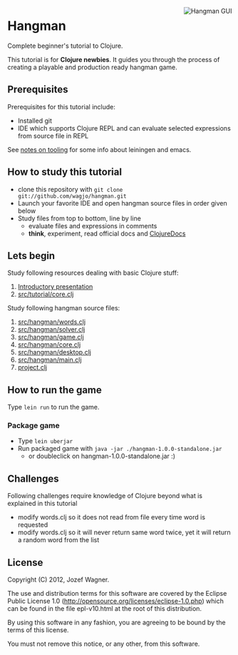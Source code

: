 <img
src="https://github.com/downloads/wagjo/hangman/hangman-gui.png"
 alt="Hangman GUI" title="Hangman GUI" align="right"/>
# Hangman

Complete beginner's tutorial to Clojure.

This tutorial is for **Clojure newbies**. It guides you
through the process of creating a playable and production ready
hangman game.

## Prerequisites

Prerequisites for this tutorial include:

* Installed git
* IDE which supports Clojure REPL and can evaluate selected 
expressions from source file in REPL

See [notes on
tooling](https://github.com/wagjo/hangman/blob/master/TOOLING.md) 
for some info about leiningen and emacs.

## How to study this tutorial

* clone this repository with `git clone
  git://github.com/wagjo/hangman.git`
* Launch your favorite IDE and open hangman source files in order
  given below
* Study files from top to bottom, line by line
    * evaluate files and expressions in comments
    * **think**, experiment, read official docs and [ClojureDocs](http://clojuredocs.org)

## Lets begin

Study following resources dealing with basic Clojure stuff:

1. [Introductory presentation](https://docs.google.com/present/edit?id=0ARVWfleXxysoZGdrMjhtN2ZfNDg2N2pqOWRjNw)
2. [src/tutorial/core.clj](https://github.com/wagjo/hangman/blob/master/src/tutorial/core.clj)

Study following hangman source files:

1. [src/hangman/words.clj](https://github.com/wagjo/hangman/blob/master/src/hangman/words.clj)
2. [src/hangman/solver.clj](https://github.com/wagjo/hangman/blob/master/src/hangman/solver.clj)
3. [src/hangman/game.clj](https://github.com/wagjo/hangman/blob/master/src/hangman/game.clj)
4. [src/hangman/core.clj](https://github.com/wagjo/hangman/blob/master/src/hangman/core.clj)
5. [src/hangman/desktop.clj](https://github.com/wagjo/hangman/blob/master/src/hangman/desktop.clj)
6. [src/hangman/main.clj](https://github.com/wagjo/hangman/blob/master/src/hangman/main.clj)
7. [project.clj](https://github.com/wagjo/hangman/blob/master/project.clj)

## How to run the game

Type `lein run` to run the game.

### Package game

* Type `lein uberjar`
* Run packaged game with `java -jar ./hangman-1.0.0-standalone.jar`
    * or doubleclick on hangman-1.0.0-standalone.jar :)

## Challenges

Following challenges require knowledge of Clojure beyond what is
explained in this tutorial

* modify words.clj so it does not read from file every time word is 
requested
* modify words.clj so it will never return same word twice, yet it 
will return a random word from the list

## License

Copyright (C) 2012, Jozef Wagner.

The use and distribution terms for this software are covered by the
Eclipse Public License 1.0 
(http://opensource.org/licenses/eclipse-1.0.php) which can be found
 in the file epl-v10.html at the root of this distribution.

By using this software in any fashion, you are agreeing to be bound
by the terms of this license.

You must not remove this notice, or any other, from this software.
